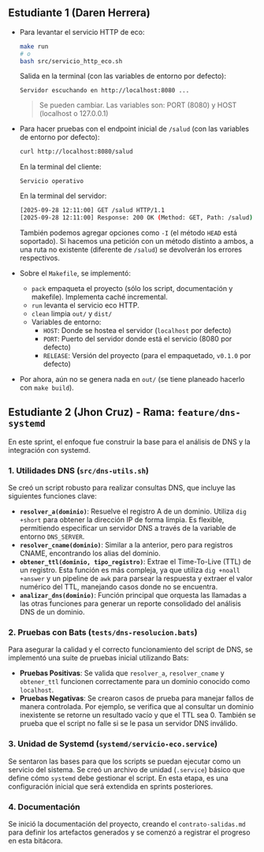 ## Estudiante 1 (Daren Herrera)

- Para levantar el servicio HTTP de eco:

    ```bash
    make run
    # o
    bash src/servicio_http_eco.sh
    ```

    Salida en la terminal (con las variables de entorno por defecto):

    ```console
    Servidor escuchando en http://localhost:8080 ...
    ```

    > Se pueden cambiar. Las variables son: PORT (8080) y HOST (localhost o 127.0.0.1)

- Para hacer pruebas con el endpoint inicial de `/salud` (con las variables de entorno por defecto):

    ```bash
    curl http://localhost:8080/salud
    ```

    En la terminal del cliente:

    ```console
    Servicio operativo
    ```

    En la terminal del servidor:

    ```bash
    [2025-09-28 12:11:00] GET /salud HTTP/1.1
    [2025-09-28 12:11:00] Response: 200 OK (Method: GET, Path: /salud)
    ```

    También podemos agregar opciones como `-I` (el método `HEAD` está soportado). Si hacemos una petición con un método distinto a ambos, a una ruta no existente (diferente de `/salud`) se devolverán los errores respectivos.

- Sobre el `Makefile`, se implementó:
    - `pack` empaqueta el proyecto (sólo los script, documentación y makefile). Implementa caché incremental.
    - `run` levanta el servicio eco HTTP.
    - `clean` limpia `out/` y `dist/`
    - Variables de entorno:
        - `HOST`: Donde se hostea el servidor (`localhost` por defecto)
        - `PORT`: Puerto del servidor donde está el servicio (8080 por defecto)
        - `RELEASE`: Versión del proyecto (para el empaquetado, `v0.1.0` por defecto)

- Por ahora, aún no se genera nada en `out/` (se tiene planeado hacerlo con `make build`).

## Estudiante 2 (Jhon Cruz) - Rama: `feature/dns-systemd`

En este sprint, el enfoque fue construir la base para el análisis de DNS y la integración con systemd.

### 1. Utilidades DNS (`src/dns-utils.sh`)

Se creó un script robusto para realizar consultas DNS, que incluye las siguientes funciones clave:

- **`resolver_a(dominio)`**: Resuelve el registro A de un dominio. Utiliza `dig +short` para obtener la dirección IP de forma limpia. Es flexible, permitiendo especificar un servidor DNS a través de la variable de entorno `DNS_SERVER`.
- **`resolver_cname(dominio)`**: Similar a la anterior, pero para registros CNAME, encontrando los alias del dominio.
- **`obtener_ttl(dominio, tipo_registro)`**: Extrae el Time-To-Live (TTL) de un registro. Esta función es más compleja, ya que utiliza `dig +noall +answer` y un pipeline de `awk` para parsear la respuesta y extraer el valor numérico del TTL, manejando casos donde no se encuentra.
- **`analizar_dns(dominio)`**: Función principal que orquesta las llamadas a las otras funciones para generar un reporte consolidado del análisis DNS de un dominio.

### 2. Pruebas con Bats (`tests/dns-resolucion.bats`)

Para asegurar la calidad y el correcto funcionamiento del script de DNS, se implementó una suite de pruebas inicial utilizando Bats:

- **Pruebas Positivas**: Se valida que `resolver_a`, `resolver_cname` y `obtener_ttl` funcionen correctamente para un dominio conocido como `localhost`.
- **Pruebas Negativas**: Se crearon casos de prueba para manejar fallos de manera controlada. Por ejemplo, se verifica que al consultar un dominio inexistente se retorne un resultado vacío y que el TTL sea 0. También se prueba que el script no falle si se le pasa un servidor DNS inválido.

### 3. Unidad de Systemd (`systemd/servicio-eco.service`)

Se sentaron las bases para que los scripts se puedan ejecutar como un servicio del sistema. Se creó un archivo de unidad (`.service`) básico que define cómo `systemd` debe gestionar el script. En esta etapa, es una configuración inicial que será extendida en sprints posteriores.

### 4. Documentación

Se inició la documentación del proyecto, creando el `contrato-salidas.md` para definir los artefactos generados y se comenzó a registrar el progreso en esta bitácora.
